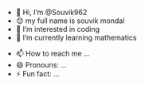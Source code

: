 - 👋 Hi, I’m @Souvik962
- 😊 my full name is souvik mondal
- 👀 I’m interested in coding
- 🌱 I’m currently learning mathematics 
<!-- 💞️ I’m looking to collaborate on ... -->
- 📫 How to reach me ...
- 😄 Pronouns: ...
- ⚡ Fun fact: ...

<!---
Souvik962/Souvik962 is a ✨ special ✨ repository because its `README.md` (this file) appears on your GitHub profile.
You can click the Preview link to take a look at your changes.
--->
